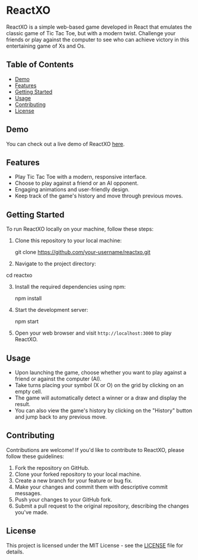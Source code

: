 # ReactXO

ReactXO is a simple web-based game developed in React that emulates the classic game of Tic Tac Toe, but with a modern twist. Challenge your friends or play against the computer to see who can achieve victory in this entertaining game of Xs and Os.

## Table of Contents

- [Demo](#demo)
- [Features](#features)
- [Getting Started](#getting-started)
- [Usage](#usage)
- [Contributing](#contributing)
- [License](#license)

## Demo

You can check out a live demo of ReactXO [here](https://your-demo-link.com).

## Features

- Play Tic Tac Toe with a modern, responsive interface.
- Choose to play against a friend or an AI opponent.
- Engaging animations and user-friendly design.
- Keep track of the game's history and move through previous moves.

## Getting Started

To run ReactXO locally on your machine, follow these steps:

1. Clone this repository to your local machine:

    git clone https://github.com/your-username/reactxo.git



2. Navigate to the project directory:

cd reactxo



3. Install the required dependencies using npm:

    npm install


4. Start the development server:

    npm start


5. Open your web browser and visit `http://localhost:3000` to play ReactXO.

## Usage

- Upon launching the game, choose whether you want to play against a friend or against the computer (AI).
- Take turns placing your symbol (X or O) on the grid by clicking on an empty cell.
- The game will automatically detect a winner or a draw and display the result.
- You can also view the game's history by clicking on the "History" button and jump back to any previous move.

## Contributing

Contributions are welcome! If you'd like to contribute to ReactXO, please follow these guidelines:

1. Fork the repository on GitHub.
2. Clone your forked repository to your local machine.
3. Create a new branch for your feature or bug fix.
4. Make your changes and commit them with descriptive commit messages.
5. Push your changes to your GitHub fork.
6. Submit a pull request to the original repository, describing the changes you've made.

## License

This project is licensed under the MIT License - see the [LICENSE](LICENSE) file for details.